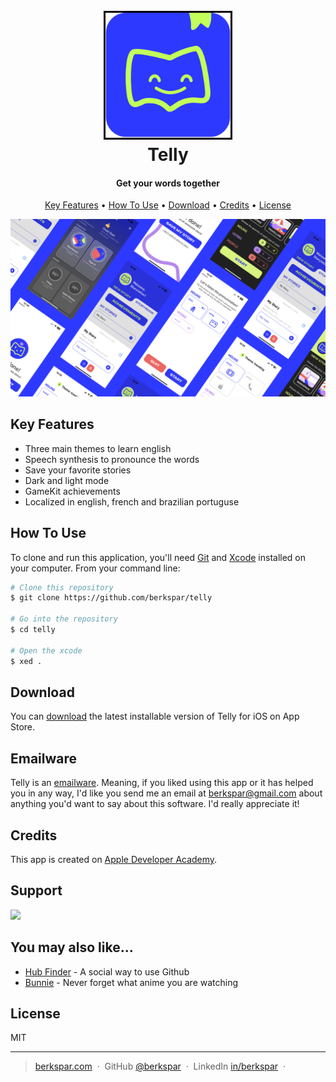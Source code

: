 <h1 align="center">
  <br>
  <a href="https://github.com/BerkSpar/telly"><img src="/logo.png" alt="Telly" style="border: 3px solid black;" width="200"></a>
  <br>
  Telly
  <br>
</h1>

<h4 align="center">Get your words together</h4>

<!--
<p align="center">
  <a href="https://badge.fury.io/js/electron-markdownify">
    <img src="https://badge.fury.io/js/electron-markdownify.svg"
         alt="Gitter">
  </a>
  <a href="https://gitter.im/amitmerchant1990/electron-markdownify"><img src="https://badges.gitter.im/amitmerchant1990/electron-markdownify.svg"></a>
  <a href="https://saythanks.io/to/bullredeyes@gmail.com">
      <img src="https://img.shields.io/badge/SayThanks.io-%E2%98%BC-1EAEDB.svg">
  </a>
  <a href="https://www.paypal.me/AmitMerchant">
    <img src="https://img.shields.io/badge/$-donate-ff69b4.svg?maxAge=2592000&amp;style=flat">
  </a>
</p>
-->

<p align="center">
  <a href="#key-features">Key Features</a> •
  <a href="#how-to-use">How To Use</a> •
  <a href="#download">Download</a> •
  <a href="#credits">Credits</a> •
  <a href="#license">License</a>
</p>

![screenshot](/banner.png)

## Key Features

* Three main themes to learn english
* Speech synthesis to pronounce the words
* Save your favorite stories
* Dark and light mode
* GameKit achievements
* Localized in english, french and brazilian portuguse

## How To Use

To clone and run this application, you'll need [Git](https://git-scm.com) and [Xcode](https://developer.apple.com/xcode/) installed on your computer. From your command line:

```bash
# Clone this repository
$ git clone https://github.com/berkspar/telly

# Go into the repository
$ cd telly

# Open the xcode
$ xed .
```

## Download

You can [download](https://apps.apple.com/br/app/telly-get-your-words-together/id6463813095) the latest installable version of Telly for iOS on App Store.

## Emailware

Telly is an [emailware](https://en.wiktionary.org/wiki/emailware). Meaning, if you liked using this app or it has helped you in any way, I'd like you send me an email at <berkspar@gmail.com> about anything you'd want to say about this software. I'd really appreciate it!

## Credits

This app is created on [Apple Developer Academy](https://developeracademy.pucpr.br).

## Support

<a href="https://www.buymeacoffee.com/berkspar"><img src="https://img.buymeacoffee.com/button-api/?text=Buy me a coffee&emoji=☕&slug=berkspar&button_colour=5F7FFF&font_colour=ffffff&font_family=Poppins&outline_colour=000000&coffee_colour=FFDD00" /></a>

## You may also like...

- [Hub Finder](https://github.com/BerkSpar/hub_finder) - A social way to use Github
- [Bunnie](https://github.com/BerkSpar/bunnie) - Never forget what anime you are watching

## License

MIT

---

> [berkspar.com](https://www.berkspar.com) &nbsp;&middot;&nbsp;
> GitHub [@berkspar](https://github.com/amitmerchant1990) &nbsp;&middot;&nbsp;
> LinkedIn [in/berkspar](https://www.linkedin.com/in/berkspar) &nbsp;&middot;&nbsp;
